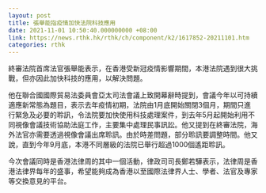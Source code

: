 ```yaml
---
layout: post
title: 張舉能指疫情加快法院科技應用
date: 2021-11-01 10:50:40.000000000 +08:00
link: https://news.rthk.hk/rthk/ch/component/k2/1617852-20211101.htm
categories: rthk
---
```


終審法院首席法官張舉能表示，在香港受新冠疫情影響期間，本港法院遇到很大挑戰，但亦因此加快科技的應用，以解決問題。

他在聯合國國際貿易法委員會亞太司法會議上致開幕辭時提到，會議今年以可持續適應新常態為題目，表示去年疫情初期，法院由1月底開始關閉3個月，期間只進行緊急及必要的聆訊，令法院要加快使用科技處理案件，到去年5月起開始利用不同視像會議技術協助法庭工作，主要集中處理民事訊訟。他又提到在終審法院，海外法官亦需要透過視像會議出席聆訊。由於時差問題，部分聆訊要調整時間。他又說，直到今年9月底，本港不同層級的法院已舉行超過1000個遙距聆訊。 

今次會議同時是香港法律周的其中一個活動，律政司司長鄭若驊表示，法律周是香港法律界每年的盛事，希望能夠成為香港以至國際法律界人士、學者、法官及專家等交換意見的平台。
